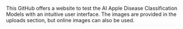 This GitHub offers a website to test the AI Apple Disease Classification Models with an intuitive user interface. The images are provided in the uploads section, but online images can also be used.
